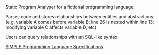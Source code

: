 Static Program Analyser for a fictional programming language.

Parses code and stores relationships between entities and abstractions (e.g. variable A comes before variable B; line 26 is nested within line 13; modifying variable C affects variable D, etc)

Users can query relationships with an SQL-like syntax

[SIMPLE Programming Language Specifications](https://nus-cs3203.github.io/course-website/contents/basic-spa-requirements/motivation.html)

